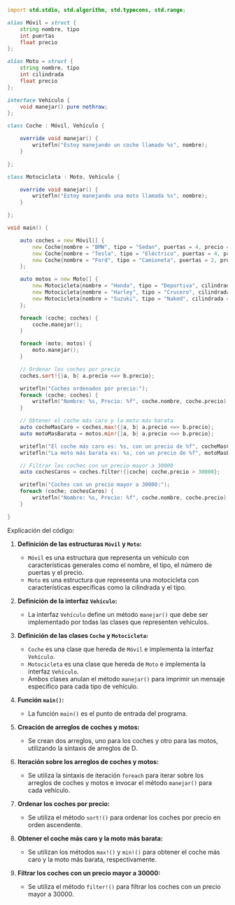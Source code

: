 ```d
import std.stdio, std.algorithm, std.typecons, std.range;

alias Móvil = struct {
    string nombre, tipo
    int puertas
    float precio
};

alias Moto = struct {
    string nombre, tipo
    int cilindrada
    float precio
};

interface Vehículo {
    void manejar() pure nothrow;
};

class Coche : Móvil, Vehículo {

    override void manejar() {
        writefln("Estoy manejando un coche llamado %s", nombre);
    }

};

class Motocicleta : Moto, Vehículo {

    override void manejar() {
        writefln("Estoy manejando una moto llamada %s", nombre);
    }

};

void main() {

    auto coches = new Móvil[] {
        new Coche{nombre = "BMW", tipo = "Sedan", puertas = 4, precio = 30000},
        new Coche{nombre = "Tesla", tipo = "Eléctrico", puertas = 4, precio = 40000},
        new Coche{nombre = "Ford", tipo = "Camioneta", puertas = 2, precio = 20000}
    };

    auto motos = new Moto[] {
        new Motocicleta{nombre = "Honda", tipo = "Deportiva", cilindrada = 1000, precio = 10000},
        new Motocicleta{nombre = "Harley", tipo = "Crucero", cilindrada = 1200, precio = 15000},
        new Motocicleta{nombre = "Suzuki", tipo = "Naked", cilindrada = 600, precio = 8000}
    };

    foreach (coche; coches) {
        coche.manejar();
    }

    foreach (moto; motos) {
        moto.manejar();
    }

    // Ordenar los coches por precio
    coches.sort!{|a, b| a.precio <=> b.precio};

    writefln("Coches ordenados por precio:");
    foreach (coche; coches) {
        writefln("Nombre: %s, Precio: %f", coche.nombre, coche.precio);
    }

    // Obtener el coche más caro y la moto más barata
    auto cocheMasCaro = coches.max!{|a, b| a.precio <=> b.precio};
    auto motoMasBarata = motos.min!{|a, b| a.precio <=> b.precio};

    writefln("El coche más caro es: %s, con un precio de %f", cocheMasCaro.nombre, cocheMasCaro.precio);
    writefln("La moto más barata es: %s, con un precio de %f", motoMasBarata.nombre, motoMasBarata.precio);

    // Filtrar los coches con un precio mayor a 30000
    auto cochesCaros = coches.filter!{|coche| coche.precio > 30000};

    writefln("Coches con un precio mayor a 30000:");
    foreach (coche; cochesCaros) {
        writefln("Nombre: %s, Precio: %f", coche.nombre, coche.precio);
    }

}
```

Explicación del código:

1. **Definición de las estructuras `Móvil` y `Moto`:**
    * `Móvil` es una estructura que representa un vehículo con características generales como el nombre, el tipo, el número de puertas y el precio.
    * `Moto` es una estructura que representa una motocicleta con características específicas como la cilindrada y el tipo.

2. **Definición de la interfaz `Vehículo`:**
    * La interfaz `Vehículo` define un método `manejar()` que debe ser implementado por todas las clases que representen vehículos.

3. **Definición de las clases `Coche` y `Motocicleta`:**
    * `Coche` es una clase que hereda de `Móvil` e implementa la interfaz `Vehículo`.
    * `Motocicleta` es una clase que hereda de `Moto` e implementa la interfaz `Vehículo`.
    * Ambos clases anulan el método `manejar()` para imprimir un mensaje específico para cada tipo de vehículo.

4. **Función `main()`:**
    * La función `main()` es el punto de entrada del programa.

5. **Creación de arreglos de coches y motos:**
    * Se crean dos arreglos, uno para los coches y otro para las motos, utilizando la sintaxis de arreglos de D.

6. **Iteración sobre los arreglos de coches y motos:**
    * Se utiliza la sintaxis de iteración `foreach` para iterar sobre los arreglos de coches y motos e invocar el método `manejar()` para cada vehículo.

7. **Ordenar los coches por precio:**
    * Se utiliza el método `sort!()` para ordenar los coches por precio en orden ascendente.

8. **Obtener el coche más caro y la moto más barata:**
    * Se utilizan los métodos `max!()` y `min!()` para obtener el coche más caro y la moto más barata, respectivamente.

9. **Filtrar los coches con un precio mayor a 30000:**
    * Se utiliza el método `filter!()` para filtrar los coches con un precio mayor a 30000.